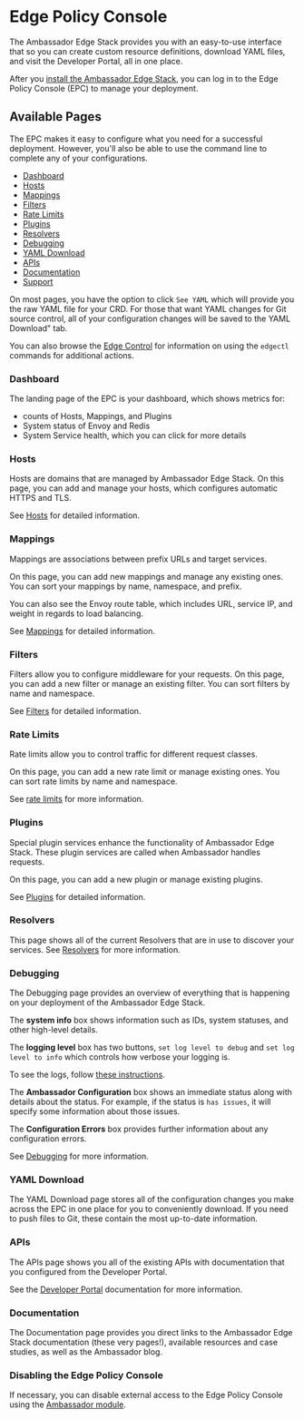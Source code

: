 # Edge Policy Console

The Ambassador Edge Stack provides you with an easy-to-use interface that so you can create custom resource definitions, download YAML files, and visit the Developer Portal, all in one place.

After you [install the Ambassador Edge Stack](../../install), you can log in to the Edge Policy Console (EPC) to manage your deployment.

## Available Pages

The EPC makes it easy to configure what you need for a successful deployment. However, you'll also be able to use the command line to complete any of your configurations.

* [Dashboard](#dashboard)
* [Hosts](#hosts)
* [Mappings](#mappings)
* [Filters](#filters)
* [Rate Limits](#rate-limits)
* [Plugins](#plugins)
* [Resolvers](#resolvers)
* [Debugging](#debugging)
* [YAML Download](#yaml-download)
* [APIs](#apis)
* [Documentation](#documentation)
* [Support](#support)

On most pages, you have the option to click `See YAML` which will provide you the raw YAML file for your CRD. For those that want YAML changes for Git source control, all of your configuration changes will be saved to the YAML Download" tab.

You can also browse the [Edge Control](../edgectl/edge-control) for information on using the `edgectl` commands for additional actions.

### Dashboard

The landing page of the EPC is your dashboard, which shows metrics for:

* counts of Hosts, Mappings, and Plugins
* System status of Envoy and Redis
* System Service health, which you can click for more details

### Hosts

Hosts are domains that are managed by Ambassador Edge Stack. On this page, you can add and manage your hosts, which configures automatic HTTPS and TLS.

See [Hosts](../../running/host-crd) for detailed information.

### Mappings

Mappings are associations between prefix URLs and target services.

On this page, you can add new mappings and manage any existing ones. You can sort your mappings by name, namespace, and prefix.

You can also see the Envoy route table, which includes URL, service IP, and weight in regards to load balancing.

See [Mappings](../mappings) for detailed information.

### Filters

Filters allow you to configure middleware for your requests. On this page, you can add a new filter or manage an existing filter. You can sort filters by name and namespace.

See [Filters](../filters) for detailed information.

### Rate Limits

Rate limits allow you to control traffic for different request classes.

On this page, you can add a new rate limit or manage existing ones. You can sort rate limits by name and namespace.

See [rate limits](../rate-limits) for more information.

### Plugins

Special plugin services enhance the functionality of Ambassador Edge Stack. These plugin services are called when Ambassador handles requests.

On this page, you can add a new plugin or manage existing plugins.

See [Plugins](../../running/services) for detailed information.

### Resolvers

This page shows all of the current Resolvers that are in use to discover your services. See [Resolvers](../../running/resolvers) for more information.

### Debugging

The Debugging page provides an overview of everything that is happening on your deployment of the Ambassador Edge Stack.

The **system info** box shows information such as IDs, system statuses, and other high-level details.

The **logging level** box has two buttons, `set log level to debug` and `set log level to info` which controls how verbose your logging is.

To see the logs, follow [these instructions](../../running/debugging#review-ambassador-logs).

The **Ambassador Configuration** box shows an immediate status along with details about the status. For example, if the status is `has issues`, it will specify some information about those issues.

The **Configuration Errors** box provides further information about any configuration errors.

 See [Debugging](../../running/debugging) for more information.

### YAML Download

The YAML Download page stores all of the configuration changes you make across the EPC in one place for you to conveniently download. If you need to push files to Git, these contain the most up-to-date information.

### APIs

The APIs page shows you all of the existing APIs with documentation that you configured from the Developer Portal.

See the [Developer Portal](../dev-portal) documentation for more information.

### Documentation

The Documentation page provides you direct links to the Ambassador Edge Stack documentation (these very pages!), available resources and case studies, as well as the Ambassador blog.

### Disabling the Edge Policy Console


If necessary, you can disable external access to the Edge Policy Console using the [Ambassador module](../../running/ambassador).
